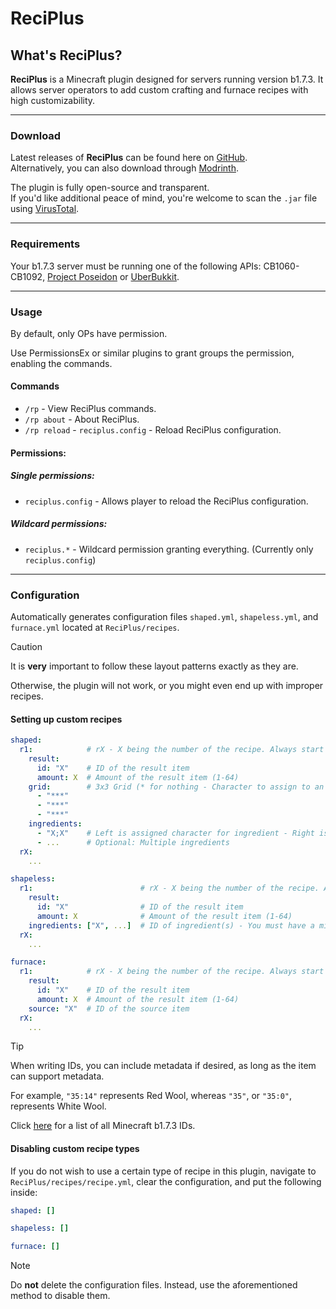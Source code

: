 # ReciPlus
## What's ReciPlus?
**ReciPlus** is a Minecraft plugin designed for servers running version b1.7.3. It allows server operators to add custom crafting and furnace recipes with high customizability.

---
### Download
Latest releases of **ReciPlus** can be found here on [GitHub](https://github.com/AleksandarHaralanov/ReciPlus/releases).<br>
Alternatively, you can also download through [Modrinth](https://modrinth.com/plugin/ReciPlus/versions).

The plugin is fully open-source and transparent.<br>
If you'd like additional peace of mind, you're welcome to scan the `.jar` file using [VirusTotal](https://www.virustotal.com/gui/home/upload).

---
### Requirements
Your b1.7.3 server must be running one of the following APIs: CB1060-CB1092, [Project Poseidon](https://github.com/retromcorg/Project-Poseidon) or [UberBukkit](https://github.com/Moresteck/Project-Poseidon-Uberbukkit).

---
### Usage
By default, only OPs have permission.

Use PermissionsEx or similar plugins to grant groups the permission, enabling the commands.

#### Commands
- `/rp` - View ReciPlus commands.
- `/rp about` - About ReciPlus.
- `/rp reload` - `reciplus.config` - Reload ReciPlus configuration.

#### Permissions:
##### Single permissions:
- `reciplus.config` - Allows player to reload the ReciPlus configuration.
##### Wildcard permissions:
- `reciplus.*` - Wildcard permission granting everything. (Currently only `reciplus.config`)

---
### Configuration
Automatically generates configuration files `shaped.yml`, `shapeless.yml`, and `furnace.yml` located at `ReciPlus/recipes`.

> [!CAUTION]
> It is **very** important to follow these layout patterns exactly as they are.
> 
> Otherwise, the plugin will not work, or you might even end up with improper recipes.

#### Setting up custom recipes
```yaml
shaped:
  r1:            # rX - X being the number of the recipe. Always start from 1 and increment by 1 accordingly
    result:
      id: "X"    # ID of the result item
      amount: X  # Amount of the result item (1-64)
    grid:        # 3x3 Grid (* for nothing - Character to assign to an ingredient)
      - "***"
      - "***"
      - "***"
    ingredients:
      - "X;X"    # Left is assigned character for ingredient - Right is ID of that ingredient
      - ...      # Optional: Multiple ingredients
  rX:
    ...
```
```yaml
shapeless:
  r1:                        # rX - X being the number of the recipe. Always start from 1 and increment by 1 accordingly
    result:
      id: "X"                # ID of the result item
      amount: X              # Amount of the result item (1-64)
    ingredients: ["X", ...]  # ID of ingredient(s) - You must have a minimum of 1 and a maximum of up to 9; duplicates are allowed
  rX:
    ...
```
```yaml
furnace:
  r1:            # rX - X being the number of the recipe. Always start from 1 and increment by 1 accordingly
    result:
      id: "X"    # ID of the result item
      amount: X  # Amount of the result item (1-64)
    source: "X"  # ID of the source item
  rX:
    ...
```
> [!TIP]
> When writing IDs, you can include metadata if desired, as long as the item can support metadata.
> 
> For example, `"35:14"` represents Red Wool, whereas `"35"`, or `"35:0"`, represents White Wool.
> 
> Click [here](assets/Items.png) for a list of all Minecraft b1.7.3 IDs.

#### Disabling custom recipe types
If you do not wish to use a certain type of recipe in this plugin, navigate to `ReciPlus/recipes/recipe.yml`, clear the configuration, and put the following inside:
```yaml
shaped: []
```
```yaml
shapeless: []
```
```yaml
furnace: []
```
> [!NOTE] 
> Do **not** delete the configuration files. Instead, use the aforementioned method to disable them.